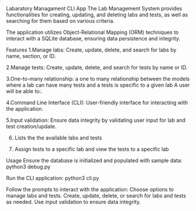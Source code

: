 Labaratory Managament CLI App
The Lab Management System provides functionalities for creating, updating, and deleting labs and tests, as well as searching for them based on various criteria.

The application utilizes Object-Relational Mapping (ORM) techniques to interact with a SQLite database, ensuring data persistence and integrity.

Features
1.Manage labs: Create, update, delete, and search for labs by name, section, or ID.

2.Manage tests: Create, update, delete, and search for tests by name or ID.

3.One-to-many relationship:  a one to many relationship between the models where a lab can have many tests and a tests is specific to a given lab
A user will be able to:.

4.Command Line Interface (CLI): User-friendly interface for interacting with the application.

5.Input validation: Ensure data integrity by validating user input for lab and test creation/update.

6. Lists the the available labs and tests

7. Assign tests to a specific lab and view the tests to a specific lab

Usage
Ensure the database is initialized and populated with sample data: python3 debug.py

Run the CLI application: python3 cli.py

Follow the prompts to interact with the application:
Choose options to manage labs and tests. Create, update, delete, or search for labs and tests as needed. Use input validation to ensure data integrity.